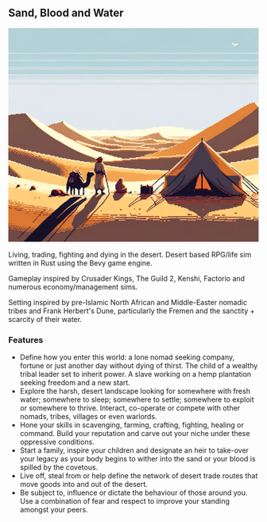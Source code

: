 ## Sand, Blood and Water
![bloodsandwater.png](bloodsandwater.png)

Living, trading, fighting and dying in the desert. Desert based RPG/life sim written in Rust using the Bevy game engine.

Gameplay inspired by Crusader Kings, The Guild 2, Kenshi, Factorio and numerous economy/management sims. 

Setting inspired by pre-Islamic North African and Middle-Easter nomadic tribes and Frank Herbert's Dune, particularly the Fremen and the sanctity + scarcity of their water.

### Features
* Define how you enter this world: a lone nomad seeking company, fortune or just another day without dying of thirst. The child of a wealthy tribal leader set to inherit power. A slave working on a hemp plantation seeking freedom and a new start.
* Explore the harsh, desert landscape looking for somewhere with fresh water; somewhere to sleep; somewhere to settle; somewhere to exploit or somewhere to thrive. Interact, co-operate or compete with other nomads, tribes, villages or even warlords.
* Hone your skills in scavenging, farming, crafting, fighting, healing or command. Build your reputation and carve out your niche under these oppressive conditions.
* Start a family, inspire your children and designate an heir to take-over your legacy as your body begins to wither into the sand or your blood is spilled by the covetous.
* Live off, steal from or help define the network of desert trade routes that move goods into and out of the desert.
* Be subject to, influence or dictate the behaviour of those around you. Use a combination of fear and respect to improve your standing amongst your peers.